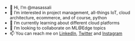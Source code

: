 - 👋 Hi, I’m @masassali
- 👀 I’m interested in project management, all-things IoT, cloud architecture, ecommerce, and of course, python
- 🌱 I’m currently learning about different cloud platforms
- 💞️ I’m looking to collaborate on ML@Edge topics
- 📫 You can reach me on <a href="https://www.linkedin.com/in/masassali/" target="_blank">LinkedIn</a>, <a href="https://twitter.com/masassali" target="_blank">Twitter</a> and <a href="https://www.instagram.com/masassali/" target="_blank">Instagram</a>



<!---
masassali/masassali is a ✨ special ✨ repository because its `README.md` (this file) appears on your GitHub profile.
You can click the Preview link to take a look at your changes.
--->
